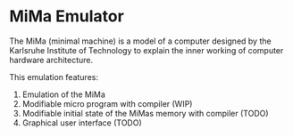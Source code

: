 MiMa Emulator
=============

The MiMa (minimal machine) is a model of a computer designed by the Karlsruhe Institute of Technology to explain the inner working of computer hardware architecture.

This emulation features:

  1. Emulation of the MiMa
  2. Modifiable micro program with compiler (WIP)
  3. Modifiable initial state of the MiMas memory with compiler (TODO)
  4. Graphical user interface (TODO)